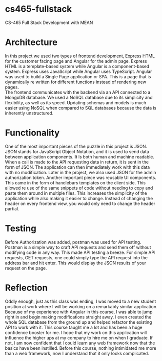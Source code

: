 # cs465-fullstack
CS-465 Full Stack Development with MEAN

# Architecture

In this project we used two types of frontend development, Express HTML for the customer facing page and Angular for the admin page. Express HTML is a template-based system while Angular is a component-based system. Express uses JavaScript while Angular uses TypeScript. Angular was used to build a Single Page application or SPA. This is a page that is dynamically re written for different functions instead of rendering new pages.
</br>
The frontend communicates with the backend via an API connected to a MongoDB database. We used a NoSQL database due to its simplicity and flexibility, as well as its speed. Updating schemas and models is much easier using NoSQL when compared to SQL databases because the data is inherently unstructured. 


# Functionality

One of the most important pieces of the puzzle in this project is JSON. JSON stands for JavaScript Object Notation, and it is used to send data between application components. It Is both human and machine readable. When a call is made to the API requesting data in return, it is sent in the form of JSON. The application can then immediately work with this data with no modification. Later in the project, we also used JSON for the admin authorization token. 
Another important piece was reusable UI components. This came in the form of handlebars templates on the client side. This allowed re use of the same snippets of code without needing to copy and paste them around in multiple files. This increases the simplicity of the application while also making it easier to change. Instead of changing the header on every frontend view, you would only need to change the header partial.


# Testing

Before Authorization was added, postman was used for API testing. Postman is a simple way to craft API requests and send them off without modifying code in any way. This made API testing a breeze. For simple API requests, GET requests, one could simply type the API request into the address bar and hit enter. This would display the JSON results of your request on the page. 

# Reflection

Oddly enough, just as this class was ending, I was moved to a new student position at work where I will be working on a remarkably similar application. Because of my experience with Angular in this course, I was able to jump right in and begin making modifications straight away. I even created the whole SQL database from the ground up and helped refactor the existing API to work with it. This course taught me a lot and has been a huge confidence booster for me. I hope that my work on this application will influence the higher ups at my company to hire me on when I graduate. If not, I am now confident that I could learn any web framework now that the basics have been instilled. Before this course, nothing intimidated me more than a web framework, now I understand that it only looks complicated. 
